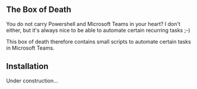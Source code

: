## The Box of Death
You do not carry Powershell and Microsoft Teams in your heart? 
I don't either, but it's always nice to be able to automate certain recurring tasks ;-)

This box of death therefore contains small scripts to automate certain tasks in Microsoft Teams.

## Installation
Under construction...
